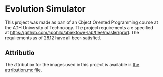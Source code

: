 # Evolution Simulator
This project was made as part of an Object Oriented Programming course at the AGH University of Technology.
The project requirements are specified at https://github.com/apohllo/obiektowe-lab/tree/master/proj1. The requirements as of 28.12 have all been satisfied.
## Attributio
The attribution for the images used in this project is available in [the atrribution.md file](attribution.md).
